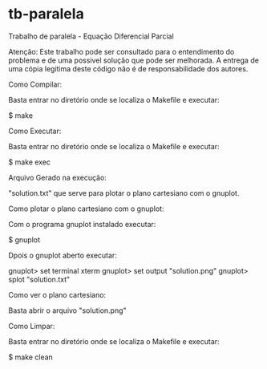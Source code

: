 tb-paralela
===========

Trabalho de paralela - Equação Diferencial Parcial

Atenção: Este trabalho pode ser consultado para o entendimento
do problema e de uma possivel solução que pode ser melhorada.
A entrega de uma cópia legitima deste código não é de
responsabilidade dos autores.

Como Compilar:

Basta entrar no diretório onde se localiza o Makefile e executar:

$ make

Como Executar:

Basta entrar no diretório onde se localiza o Makefile e executar:

$ make exec


Arquivo Gerado na execução:

"solution.txt" que serve para plotar o plano cartesiano com o gnuplot.


Como plotar o plano cartesiano com o gnuplot:

Com o programa gnuplot instalado executar:

$ gnuplot

Dpois o gnuplot aberto executar:

gnuplot> set terminal xterm
gnuplot> set output "solution.png"
gnuplot> splot "solution.txt"


Como ver o plano cartesiano:

Basta abrir o arquivo "solution.png"


Como Limpar:

Basta entrar no diretório onde se localiza o Makefile e executar:

$ make clean
